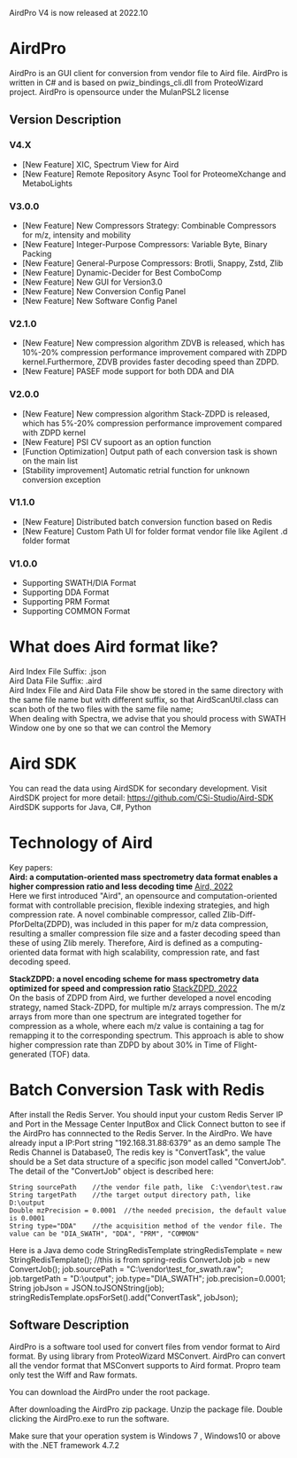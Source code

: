 AirdPro V4 is now released at 2022.10

# AirdPro
AirdPro is an GUI client for conversion from vendor file to Aird file. AirdPro is written in C# and is based on pwiz_bindings_cli.dll from ProteoWizard project.
AirdPro is opensource under the MulanPSL2 license

## Version Description
### V4.X
- [New Feature] XIC, Spectrum View for Aird
- [New Feature] Remote Repository Async Tool for ProteomeXchange and MetaboLights

### V3.0.0
- [New Feature] New Compressors Strategy: Combinable Compressors for m/z, intensity and mobility
- [New Feature] Integer-Purpose Compressors: Variable Byte, Binary Packing
- [New Feature] General-Purpose Compressors: Brotli, Snappy, Zstd, Zlib
- [New Feature] Dynamic-Decider for Best ComboComp
- [New Feature] New GUI for Version3.0
- [New Feature] New Conversion Config Panel
- [New Feature] New Software Config Panel


### V2.1.0
- [New Feature] New compression algorithm ZDVB is released, which has 10%-20% compression performance improvement compared with ZDPD kernel.Furthermore, ZDVB provides faster decoding speed than ZDPD.
- [New Feature] PASEF mode support for both DDA and DIA

### V2.0.0
- [New Feature] New compression algorithm Stack-ZDPD is released, which has 5%-20% compression performance improvement compared with ZDPD kernel
- [New Feature] PSI CV supoort as an option function
- [Function Optimization] Output path of each conversion task is shown on the main list
- [Stability improvement] Automatic retrial function for unknown conversion exception

### V1.1.0
- [New Feature] Distributed batch conversion function based on Redis
- [New Feature] Custom Path UI for folder format vendor file like Agilent .d folder format 

### V1.0.0
- Supporting SWATH/DIA Format 
- Supporting DDA Format 
- Supporting PRM Format
- Supporting COMMON Format

# What does Aird format like?
Aird Index File Suffix: .json <br/>
Aird Data File Suffix: .aird <br/>
Aird Index File and Aird Data File show be stored in the same directory with the same file name but with different suffix, so that AirdScanUtil.class can scan both of the two files with the same file name;<br/>
When dealing with Spectra, we advise that you should process with SWATH Window one by one so that we can control the Memory

# Aird SDK
You can read the data using AirdSDK for secondary development. 
Visit AirdSDK project for more detail: https://github.com/CSi-Studio/Aird-SDK
AirdSDK supports for Java, C#, Python

# Technology of Aird
Key papers: <br/>
**Aird: a computation‑oriented mass spectrometry data format enables a higher compression ratio and less decoding time**
[Aird, 2022](https://bmcbioinformatics.biomedcentral.com/articles/10.1186/s12859-021-04490-0)<br/>
Here we first introduced "Aird", an opensource and computation-oriented format with controllable precision, flexible indexing strategies, and high compression rate. A novel combinable compressor, called Zlib-Diff-PforDelta(ZDPD), was included in this paper for m/z data compression, resulting a smaller compression file size and a faster decoding speed than these of using Zlib merely. Therefore, Aird is defined as a computing-oriented data format with high scalability, compression rate, and fast decoding speed. <br/>

**StackZDPD: a novel encoding scheme for mass spectrometry data optimized for speed and compression ratio**
[StackZDPD, 2022](https://www.nature.com/articles/s41598-022-09432-1#:~:text=StackZDPD%3A%20a%20novel%20encoding%20scheme%20for%20mass%20spectrometry,optimized%20for%20speed%20and%20compression%20ratio%20Jinyin%20Wang%2C?msclkid=f8f65fe2cfa311ec90e805c6152deb6a)<br/>
On the basis of ZDPD from Aird, we further developed a novel encoding strategy, named Stack-ZDPD, for multiple m/z arrays compression. The m/z arrays from more than one spectrum are integrated together for compression as a whole, where each m/z value is containing a tag for remapping it to the corresponding spectrum. This approach is able to show higher compression rate than ZDPD by about 30% in Time of Flight-generated (TOF) data. 

# Batch Conversion Task with Redis
After install the Redis Server. You should input your custom Redis Server IP and Port in the Message Center InputBox and Click Connect button to see if the AirdPro has connnected to the Redis Server.
In the AirdPro. We have already input a IP:Port string "192.168.31.88:6379" as an demo sample
The Redis Channel is Database0, The redis key is "ConvertTask", the value should be a Set data structure of a specific json model called "ConvertJob".
The detail of the "ConvertJob" object is described here:

    String sourcePath    //the vendor file path, like  C:\vendor\test.raw
    String targetPath    //the target output directory path, like D:\output
    Double mzPrecision = 0.0001  //the needed precision, the default value is 0.0001
    String type="DDA"    //the acquisition method of the vendor file. The value can be "DIA_SWATH", "DDA", "PRM", "COMMON"

Here is a Java demo code
    StringRedisTemplate stringRedisTemplate = new StringRedisTemplate(); //this is from spring-redis
    ConvertJob job = new ConvertJob();
    job.sourcePath = "C:\vendor\test_for_swath.raw";
    job.targetPath = "D:\output";
    job.type="DIA_SWATH";
    job.precision=0.0001;
    String jobJson = JSON.toJSONString(job);
    stringRedisTemplate.opsForSet().add("ConvertTask", jobJson);

## Software Description
AirdPro is a software tool used for convert files from vendor format to Aird format.
By using library from ProteoWizard MSConvert. AirdPro can convert all the vendor format that MSConvert supports to Aird format.
Propro team only test the Wiff and Raw formats.

You can download the AirdPro under the root package.

After downloading the AirdPro zip package. Unzip the package file. Double clicking the AirdPro.exe to run the software.

Make sure that your operation system is Windows 7 , Windows10 or above with the .NET framework 4.7.2

